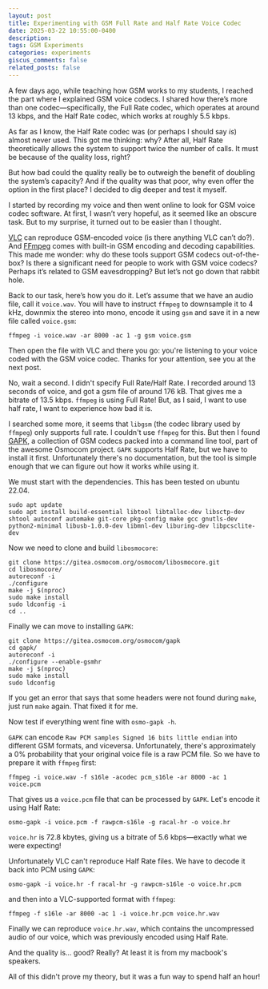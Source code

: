 ```yaml
---
layout: post
title: Experimenting with GSM Full Rate and Half Rate Voice Codec
date: 2025-03-22 10:55:00-0400
description: 
tags: GSM Experiments
categories: experiments
giscus_comments: false
related_posts: false
---
```


A few days ago, while teaching how GSM works to my students, I reached the part where I explained GSM voice codecs. I shared how there’s more than one codec—specifically, the Full Rate codec, which operates at around 13 kbps, and the Half Rate codec, which works at roughly 5.5 kbps.

As far as I know, the Half Rate codec was (or perhaps I should say _is_) almost never used. This got me thinking: why? After all, Half Rate theoretically allows the system to support twice the number of calls. It must be because of the quality loss, right?

But how bad could the quality really be to outweigh the benefit of doubling the system’s capacity? And if the quality was that poor, why even offer the option in the first place? I decided to dig deeper and test it myself.

I started by recording my voice and then went online to look for GSM voice codec software. At first, I wasn’t very hopeful, as it seemed like an obscure task. But to my surprise, it turned out to be easier than I thought.

[VLC](https://www.videolan.org/vlc/) can reproduce GSM-encoded voice (is there anything VLC can’t do?). And [FFmpeg](https://ffmpeg.org) comes with built-in GSM encoding and decoding capabilities. This made me wonder: why do these tools support GSM codecs out-of-the-box? Is there a significant need for people to work with GSM voice codecs? Perhaps it’s related to GSM eavesdropping? But let’s not go down that rabbit hole.

Back to our task, here’s how you do it. Let’s assume that we have an audio file, call it `voice.wav`. You will have to instruct `ffmpeg` to downsample it to 4 kHz, downmix the stereo into mono, encode it using `gsm` and save it in a new file called `voice.gsm`:
```
ffmpeg -i voice.wav -ar 8000 -ac 1 -g gsm voice.gsm
```

Then open the file with VLC and there you go: you're listening to your voice coded with the GSM voice codec. Thanks for your attention, see you at the next post.

No, wait a second. I didn't specify Full Rate/Half Rate. I recorded around 13 seconds of voice, and got a gsm file of around 176 kB. That gives me a bitrate of 13.5 kbps. `ffmpeg` is using Full Rate! But, as I said, I want to use half rate, I want to experience how bad it is.

I searched some more, it seems that `libgsm` (the codec library used by `ffmpeg`) only supports full rate. I couldn't use `ffmpeg` for this. But then I found [GAPK](https://osmocom.org/projects/gapk/wiki), a collection of GSM codecs packed into a command line tool, part of the awesome Osmocom project. `GAPK` supports Half Rate, but we have to install it first. Unfortunately there's no documentation, but the tool is simple enough that we can figure out how it works while using it. 

We must start with the dependencies. This has been tested on ubuntu 22.04.

```
sudo apt update
sudo apt install build-essential libtool libtalloc-dev libsctp-dev shtool autoconf automake git-core pkg-config make gcc gnutls-dev python2-minimal libusb-1.0.0-dev libmnl-dev liburing-dev libpcsclite-dev
```

Now we need to clone and build `libosmocore`:
```
git clone https://gitea.osmocom.org/osmocom/libosmocore.git
cd libosmocore/
autoreconf -i
./configure
make -j $(nproc)
sudo make install
sudo ldconfig -i
cd ..
```

Finally we can move to installing `GAPK`:
```
git clone https://gitea.osmocom.org/osmocom/gapk
cd gapk/
autoreconf -i
./configure --enable-gsmhr
make -j $(nproc)
sudo make install
sudo ldconfig
```

If you get an error that says that some headers were not found during `make`, just run `make` again. That fixed it for me.

Now test if everything went fine with `osmo-gapk -h`. 

`GAPK` can encode `Raw PCM samples Signed 16 bits little endian` into different GSM formats, and viceversa. Unfortunately, there's approximately a 0% probability that your original voice file is a raw PCM file. So we have to prepare it with `ffmpeg` first:
```
ffmpeg -i voice.wav -f s16le -acodec pcm_s16le -ar 8000 -ac 1 voice.pcm
```
That gives us a `voice.pcm` file that can be processed by `GAPK`. Let's encode it using Half Rate:
```
osmo-gapk -i voice.pcm -f rawpcm-s16le -g racal-hr -o voice.hr
```
`voice.hr` is 72.8 kbytes, giving us a bitrate of 5.6 kbps—exactly what we were expecting! 

Unfortunately VLC can't reproduce Half Rate files. We have to decode it back into PCM using `GAPK`:
```
osmo-gapk -i voice.hr -f racal-hr -g rawpcm-s16le -o voice.hr.pcm
```
and then into a VLC-supported format with `ffmpeg`:
```
ffmpeg -f s16le -ar 8000 -ac 1 -i voice.hr.pcm voice.hr.wav
```

Finally we can reproduce `voice.hr.wav`, which contains the uncompressed audio of our voice, which was previously encoded using Half Rate.

And the quality is... good? Really? At least it is from my macbook's speakers. 

All of this didn't prove my theory, but it was a fun way to spend half an hour! 